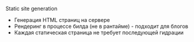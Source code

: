 Static site generation

- Генерация HTML страниц на сервере
- Рендеринг в процессе билда (не в рантайме) - подходит для блогов
- Каждая статическая страница не требует последующей гидрации
